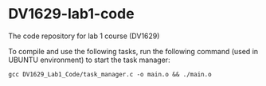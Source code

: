 # DV1629-lab1-code
The code repository for lab 1 course (DV1629)

To compile and use the following tasks, run the following command (used in UBUNTU environment)
to start the task manager:
```
gcc DV1629_Lab1_Code/task_manager.c -o main.o && ./main.o
```
